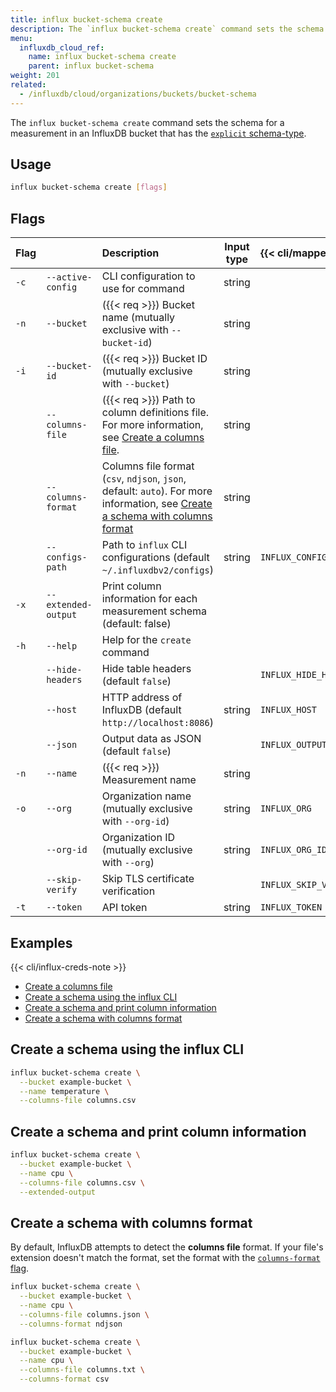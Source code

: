 ```yaml
---
title: influx bucket-schema create
description: The `influx bucket-schema create` command sets the schema for a measurement in an InfluxDB bucket that has the `explicit` schema-type.
menu:
  influxdb_cloud_ref:
    name: influx bucket-schema create
    parent: influx bucket-schema
weight: 201
related:
  - /influxdb/cloud/organizations/buckets/bucket-schema
---
```


The `influx bucket-schema create` command sets the schema for a measurement in an InfluxDB bucket that has the [`explicit` schema-type](/influxdb/cloud/reference/cli/influx/bucket/create/#create-a-bucket-with-an-explicit-schema).

## Usage

```sh
influx bucket-schema create [flags]
```

## Flags

| Flag |                     | Description                                                                                                                                                                         | Input type | {{< cli/mapped >}}    |
|:-----|:--------------------|:------------------------------------------------------------------------------------------------------------------------------------------------------------------------------------|:----------:|:----------------------|
| `-c` | `--active-config`   | CLI configuration to use for command                                                                                                                                                | string     |                       |
| `-n` | `--bucket`          | ({{< req >}}) Bucket name (mutually exclusive with `--bucket-id`)                                                                                                                   | string     |                       |
| `-i` | `--bucket-id`       | ({{< req >}}) Bucket ID (mutually exclusive with `--bucket`)                                                                                                                        | string     |                       |
|      | `--columns-file`    | ({{< req >}}) Path to column definitions file. For more information, see [Create a columns file](/influxdb/cloud/reference/cli/influx/bucket-schema/create/#create-a-columns-file). | string     |                       |
|      | `--columns-format`  | Columns file format (`csv`, `ndjson`, `json`, default: `auto`). For more information, see [Create a schema with columns format](#create-a-schema-with-columns-format)               | string     |                       |
|      | `--configs-path`    | Path to `influx` CLI configurations (default `~/.influxdbv2/configs`)                                                                                                               | string     | `INFLUX_CONFIGS_PATH` |
| `-x` | `--extended-output` | Print column information for each measurement schema (default: false)                                                                                                               |            |                       |
| `-h` | `--help`            | Help for the `create` command                                                                                                                                                       |            |                       |
|      | `--hide-headers`    | Hide table headers (default `false`)                                                                                                                                                |            | `INFLUX_HIDE_HEADERS` |
|      | `--host`            | HTTP address of InfluxDB (default `http://localhost:8086`)                                                                                                                          | string     | `INFLUX_HOST`         |
|      | `--json`            | Output data as JSON (default `false`)                                                                                                                                               |            | `INFLUX_OUTPUT_JSON`  |
| `-n` | `--name`            | ({{< req >}}) Measurement name                                                                                                                                                      | string     |                       |
| `-o` | `--org`             | Organization name (mutually exclusive with `--org-id`)                                                                                                                              | string     | `INFLUX_ORG`          |
|      | `--org-id`          | Organization ID (mutually exclusive with `--org`)                                                                                                                                   | string     | `INFLUX_ORG_ID`       |
|      | `--skip-verify`     | Skip TLS certificate verification                                                                                                                                                   |            | `INFLUX_SKIP_VERIFY`  |
| `-t` | `--token`           | API token                                                                                                                                                                           | string     | `INFLUX_TOKEN`        |


## Examples

{{< cli/influx-creds-note >}}

- [Create a columns file](#create-a-columns-file)
- [Create a schema using the influx CLI](#create-a-schema-using-the-influx-cli)
- [Create a schema and print column information](#create-a-schema-and-print-column-information)
- [Create a schema with columns format](#create-a-schema-with-columns-format)

## Create a schema using the influx CLI

```sh
influx bucket-schema create \
  --bucket example-bucket \
  --name temperature \
  --columns-file columns.csv
```

## Create a schema and print column information

```sh
influx bucket-schema create \
  --bucket example-bucket \
  --name cpu \
  --columns-file columns.csv \
  --extended-output
```

## Create a schema with columns format

By default, InfluxDB attempts to detect the **columns file** format.
If your file's extension doesn't match the format, set the format with the [`columns-format` flag](/influxdb/cloud/reference/cli/influx/bucket-schema/create).

```sh
influx bucket-schema create \
  --bucket example-bucket \
  --name cpu \
  --columns-file columns.json \
  --columns-format ndjson
```

```sh
influx bucket-schema create \
  --bucket example-bucket \
  --name cpu \
  --columns-file columns.txt \
  --columns-format csv
```
